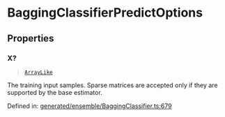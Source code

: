# BaggingClassifierPredictOptions

## Properties

### X?

> [`ArrayLike`](../types/ArrayLike.md)

The training input samples. Sparse matrices are accepted only if they are supported by the base estimator.

Defined in:  [generated/ensemble/BaggingClassifier.ts:679](https://github.com/transitive-bullshit/scikit-learn-ts/blob/92ab806/packages/sklearn/src/generated/ensemble/BaggingClassifier.ts#L679)

